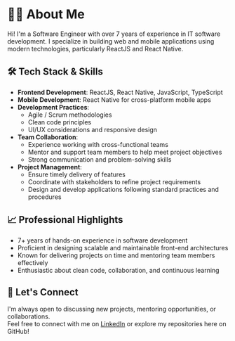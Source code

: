 # 👨‍💻 About Me

Hi! I'm a Software Engineer with over 7 years of experience in IT software development. I specialize in building web and mobile applications using modern technologies, particularly ReactJS and React Native.

## 🛠️ Tech Stack & Skills

- **Frontend Development**: ReactJS, React Native, JavaScript, TypeScript
- **Mobile Development**: React Native for cross-platform mobile apps
- **Development Practices**:
  - Agile / Scrum methodologies
  - Clean code principles
  - UI/UX considerations and responsive design
- **Team Collaboration**:
  - Experience working with cross-functional teams
  - Mentor and support team members to help meet project objectives
  - Strong communication and problem-solving skills
- **Project Management**:
  - Ensure timely delivery of features
  - Coordinate with stakeholders to refine project requirements
  - Design and develop applications following standard practices and procedures

## 📈 Professional Highlights

- 7+ years of hands-on experience in software development
- Proficient in designing scalable and maintainable front-end architectures
- Known for delivering projects on time and mentoring team members effectively
- Enthusiastic about clean code, collaboration, and continuous learning

## 🚀 Let's Connect

I'm always open to discussing new projects, mentoring opportunities, or collaborations.  
Feel free to connect with me on [LinkedIn](https://linkedin.com) or explore my repositories here on GitHub!

